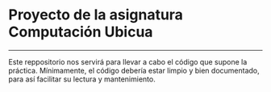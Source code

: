 # Proyecto de la asignatura Computación Ubicua
--- 
Este reppositorio nos servirá para llevar a cabo el código que supone la práctica. Mínimamente, el código debería estar limpio y bien documentado, para así facilitar su lectura y mantenimiento. 
